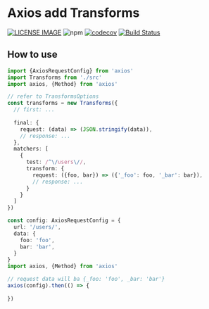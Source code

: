 # Axios add Transforms
>

[![LICENSE IMAGE]](https://www.npmjs.org/package/axios-add-transforms)
![npm](https://img.shields.io/npm/v/axios-add-transforms.svg)
[![codecov](https://codecov.io/gh/bichikim/axios-add-transforms/branch/master/graph/badge.svg)](https://codecov.io/gh/bichikim/axios-add-transforms)
[![Build Status](https://travis-ci.com/bichikim/axios-add-transforms.svg?branch=master)](https://travis-ci.com/bichikim/axios-add-transforms)

[LICENSE IMAGE]:https://img.shields.io/npm/l/axios-add-transforms.svg
[NPM LINK]:https://www.npmjs.org/package/axios-add-transforms
## How to use
```typescript
import {AxiosRequestConfig} from 'axios'
import Transforms from './src'
import axios, {Method} from 'axios'

// refer to TransformsOptions
const transforms = new Transforms({
  // first: ...
 
  final: {
    request: (data) => (JSON.stringify(data)),
    // response: ...
  },
  matchers: [
    {
      test: /^\/users\//,
      transform: {
        request: ({foo, bar}) => ({'_foo': foo, '_bar': bar}),
        // response: ...
      }
    }
  ]
})

const config: AxiosRequestConfig = {
  url: '/users/',
  data: {
    foo: 'foo',
    bar: 'bar',
  }
}
import axios, {Method} from 'axios'

// request data will ba {_foo: 'foo', _bar: 'bar'}
axios(config).then(() => {
  
})

```
